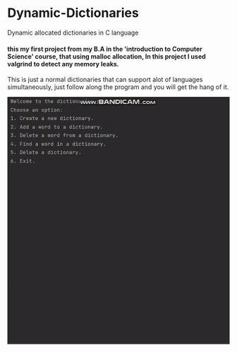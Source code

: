# Dynamic-Dictionaries
Dynamic allocated dictionaries in C language

<h4> this my first project from my B.A in the 'introduction to Computer Science' course, that using malloc allocation,
In this project I used valgrind to detect any memory leaks.</h4>

<p>This is just a normal dictionaries that can support alot of languages simultaneously,
  just follow along the program and you will get the hang of it.</p>

<img src="./dictionary.gif"/>


